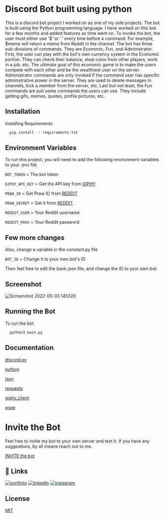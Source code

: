 
# Discord Bot built using python

This is a discord bot project I worked on as one of my side projects. The bot is built using the Python programming language. I have worked on this bot for a few months and added features as time went on. To invoke the bot, the user must either use '$' or '.' every time before a command. For example, $meme will return a meme from Reddit in the channel. The bot has three sub-divisions of commands. They are Economic, Fun, and Administrator. First, the user can play with the bot's own currency system in the Economic portion. They can check their balance, steal coins from other players, work in a job, etc. The ultimate goal of this economic game is to make the users compete with each other and be the wealthiest user on the server. Administrator commands are only invoked if the command user has specific administrative power in the server. They are used to delete messages in channels, kick a member from the server, etc. Last but not least, the Fun commands are just some commands the users can use. They include getting gifs, memes, quotes, profile pictures, etc.

## Installation

Installing Requirements

```bash
  pip install -r requirements.txt
```
    
## Environment Variables

To run this project, you will need to add the following environment variables to your .env file

`BOT_TOKEN` = The bot token

`GIPHY_API_KEY` = Get the API key from [GIPHY](https://developers.giphy.com/dashboard/)

`PRAW_ID` = Get Praw ID from [REDDIT](https://www.reddit.com/dev/api/)

`PRAW_SECRET` = Get it from [REDDIT](https://www.reddit.com/dev/api/)

`REDDIT_USER` = Your Reddit username

`REDDIT_PASS` = Your Reddit password



## Few more changes

Also, change a variable in the constant.py file

`BOT_ID` = Change it to your own bot's ID

Then feel free to edit the bank.json file, and change the ID to your own bot.
## Screenshot

![Screenshot 2022-05-03 145320](https://user-images.githubusercontent.com/78320266/166525503-bc146ab0-844e-4432-ba13-7288f922b79b.png)

## Running the Bot

To run the bot

```bash
  python3 main.py
```


## Documentation

[discord.py](https://discordpy.readthedocs.io/en/stable/)

[python](https://docs.python.org/3/)

[json](https://docs.python.org/3/library/json.html)

[requests](https://docs.python-requests.org/en/latest/)

[giphy_client](https://developers.giphy.com/docs/sdk)

[praw](https://praw.readthedocs.io/en/stable/)


# Invite the Bot

Feel free to invite my bot to your own server and test it. If you have any suggestions, by all means reach out to me.

[INVITE the bot](https://discord.com/api/oauth2/authorize?client_id=930296939675811852&permissions=8&scope=bot)
## 🔗 Links
[![portfolio](https://img.shields.io/badge/my_portfolio-000?style=for-the-badge&logo=ko-fi&logoColor=white)](https://github.com/AurthurMorgan)
[![linkedin](https://img.shields.io/badge/linkedin-0A66C2?style=for-the-badge&logo=linkedin&logoColor=white)](https://www.linkedin.com/in/mathavanp/)
[![instagram](https://img.shields.io/badge/Instagram-E4405F?style=for-the-badge&logo=instagram&logoColor=white)](https://www.instagram.com/iammathavan/)
## License

[MIT](https://github.com/iammathavan/Discord-Bot/blob/main/LICENCE)

